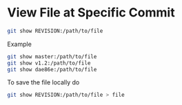 # View File at Specific Commit

```sh
git show REVISION:/path/to/file
```

Example

```sh
git show master:/path/to/file
git show v1.2:/path/to/file 
git show dae86e:/path/to/file
```



To save the file locally do

```sh
git show REVISION:/path/to/file > file
```

